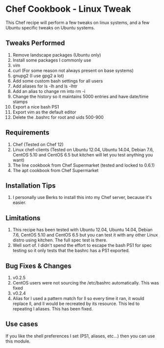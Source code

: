 Chef Cookbook - Linux Tweak
==============

This Chef recipe will perform a few tweaks on linux systems, and a few Ubuntu specific tweaks on Ubuntu systems.


Tweaks Performed
------------
1. Remove landscape packages (Ubuntu only)
2. Install some packages I commonly use
  1. vim
  2. curl (For some reason not always present on base systems)
  3. gnupg2 (I use gpg2 a lot)
3. Add some custom bash settings for all users
  1. Add aliases for ls -lh and ls -lhtr
  2. Add an alias to change rm into rm -i
  3. Change the history so it maintains 5000 entries and have date/time stamps
  4. Export a nice bash PS1
  5. Export vim as the default editor
  6. Delete the .bashrc for root and uids 500-900

Requirements
------------
1. Chef (Tested on Chef 12)
2. Linux chef-clients (Tested on Ubuntu 12.04, Ubuntu 14.04, Debian 7.6, CentOS 5.10 and CentOS 6.5 but kitchen will let you test anything you want)
3. The line cookbook from Chef Supermarket (tested and locked to 0.6.1)
4. The apt cookbook from Chef Supermarket

Installation Tips
------------

1. I personally use Berks to install this into my Chef server, because it's easier.

Limitations
------------
1. This recipe has been tested with Ubuntu 12.04, Ubuntu 14.04, Debian 7.6, CentOS 5.10 and CentOS 6.5 but you can test it with any other Linux distro using kitchen. The full spec test is there.
 1. Well sort of. I didn't spend the effort to escape the bash PS1 for spec testing so it only tests that the bashrc has a PS1 exported.

Bug Fixes & Changes
------------

1. v0.2.5
  1. CentOS users were not sourcing the /etc/bashrc automatically. This was fixed
2. v0.2.4
  1. Alias for l used a pattern match for ll so every time it ran, it would replace ll, and ll would be recreated by its resource. This led to repeating l aliases. This has been fixed.

Use cases
------------
If you like the shell preferences I set (PS1, aliases, etc...) then you can use this module.
